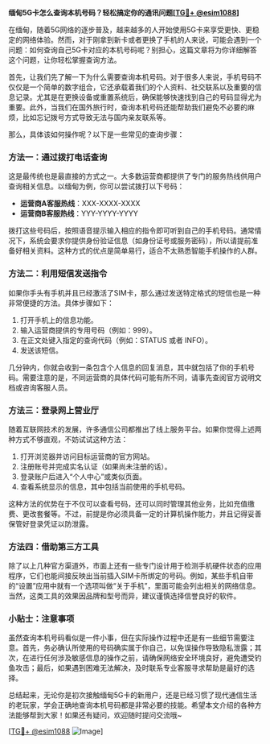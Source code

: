 **缅甸5G卡怎么查询本机号码？轻松搞定你的通讯问题[[TG💪+ @esim1088](https://t.me/s/esim1088)]**

在缅甸，随着5G网络的逐步普及，越来越多的人开始使用5G卡来享受更快、更稳定的网络体验。然而，对于刚拿到新卡或者更换了手机的人来说，可能会遇到一个问题：如何查询自己5G卡对应的本机号码呢？别担心，这篇文章将为你详细解答这个问题，让你轻松掌握查询方法。

首先，让我们先了解一下为什么需要查询本机号码。对于很多人来说，手机号码不仅仅是一个简单的数字组合，它还承载着我们的个人资料、社交联系以及重要的信息记录。尤其是在更换设备或重置系统后，确保能够快速找到自己的号码显得尤为重要。此外，当我们在国外旅行时，查询本机号码还能帮助我们避免不必要的麻烦，比如忘记拨号方式导致无法与国内亲友联系等。

那么，具体该如何操作呢？以下是一些常见的查询步骤：

### 方法一：通过拨打电话查询

这是最传统也是最直接的方式之一。大多数运营商都提供了专门的服务热线供用户查询相关信息。以缅甸为例，你可以尝试拨打以下号码：
- **运营商A客服热线**：XXX-XXXX-XXXX
- **运营商B客服热线**：YYY-YYYY-YYYY

拨打这些号码后，按照语音提示输入相应的指令即可听到自己的手机号码。通常情况下，系统会要求你提供身份验证信息（如身份证号或服务密码），所以请提前准备好相关资料。这种方式的优点是简单易行，适合不太熟悉智能手机操作的人群。

### 方法二：利用短信发送指令

如果你手头有手机并且已经激活了SIM卡，那么通过发送特定格式的短信也是一种非常便捷的方法。具体步骤如下：

1. 打开手机上的信息功能。
2. 输入运营商提供的专用号码（例如：999）。
3. 在正文处键入指定的查询代码（例如：STATUS 或者 INFO）。
4. 发送该短信。

几分钟内，你就会收到一条包含个人信息的回复消息，其中就包括了你的手机号码。需要注意的是，不同运营商的具体代码可能有所不同，请事先查阅官方说明文档或咨询客服人员。

### 方法三：登录网上营业厅

随着互联网技术的发展，许多通信公司都推出了线上服务平台。如果你觉得上述两种方式不够直观，不妨试试这种方法：

1. 打开浏览器并访问目标运营商的官方网站。
2. 注册账号并完成实名认证（如果尚未注册的话）。
3. 登录账户后进入“个人中心”或类似页面。
4. 查看系统显示的信息，其中包括当前使用的手机号码。

这种方法的优势在于不仅可以查看号码，还可以同时管理其他业务，比如充值缴费、更改套餐等。不过，前提是你必须具备一定的计算机操作能力，并且记得妥善保管好登录凭证以防泄露。

### 方法四：借助第三方工具

除了以上几种官方渠道外，市面上还有一些专门设计用于检测手机硬件状态的应用程序，它们也能间接反映出当前插入SIM卡所绑定的号码。例如，某些手机自带的“设置”应用中就有一个选项叫做“关于手机”，里面可能会列出相关的网络信息。当然，这类工具的效果因品牌和型号而异，建议谨慎选择信誉良好的软件。

### 小贴士：注意事项

虽然查询本机号码看似是一件小事，但在实际操作过程中还是有一些细节需要注意。首先，务必确认所使用的号码确实属于你自己，以免误操作导致隐私泄露；其次，在进行任何涉及敏感信息的操作之前，请确保网络安全环境良好，避免遭受钓鱼攻击；最后，如果遇到困难无法解决，及时联系专业客服寻求帮助是最好的选择。

总结起来，无论你是初次接触缅甸5G卡的新用户，还是已经习惯了现代通信生活的老玩家，学会正确地查询本机号码都是非常必要的技能。希望本文介绍的各种方法能够帮到大家！如果还有疑问，欢迎随时提问交流哦~

[[TG💪+ @esim1088](https://t.me/s/esim1088) ![Image](https://i.postimg.cc/4NQfJmqS/Snipaste-2025-05-13-00-14-12.png)]